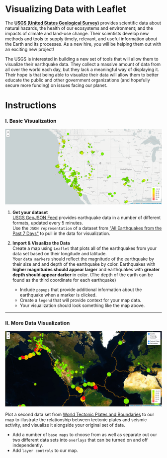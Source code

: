 # Visualizing Data with Leaflet
The [**USGS (United States Geological Survey)**](https://github.com/toshitorihara/leaflet-challenge/blob/main/Images/1-Logo.png) provides scientific data about natural hazards, the health of our ecosystems and environment; and the impacts of climate and land-use change. Their scientists develop new methods and tools to supply timely, relevant, and useful information about the Earth and its processes. As a new hire, you will be helping them out with an exciting new project!

The USGS is interested in building a new set of tools that will allow them to visualize their earthquake data. They collect a massive amount of data from all over the world each day, but they lack a meaningful way of displaying it. Their hope is that being able to visualize their data will allow them to better educate the public and other government organizations (and hopefully secure more funding) on issues facing our planet.

# Instructions
### I. Basic Visualization
![2-Data](Images/2-BasicMap.png)

1. **Get your dataset** <br>
[USGS GeoJSON Feed](http://earthquake.usgs.gov/earthquakes/feed/v1.0/geojson.php) provides earthquake data in a number of different formats, updated every 5 minutes. <br>
Use the `JSON representation` of a dataset from ["All Earthquakes from the Past 7 Days"](https://earthquake.usgs.gov/earthquakes/feed/v1.0/summary/all_week.geojson) to pull in the data for visualization.

2. **Import & Visualize the Data** <br>
Create a map using `Leaflet` that plots all of the earthquakes from your data set based on their longitude and latitude. <br>
Your `data markers` should reflect the magnitude of the earthquake by their size and and depth of the earthquake by color. Earthquakes with **higher magnitudes should appear larger** and earthquakes with **greater depth should appear darker** in color. (The depth of the earth can be found as the third coordinate for each earthquake)
   * Include `popups` that provide additional information about the earthquake when a marker is clicked.
   * Create a `legend` that will provide context for your map data.
   * Your visualization should look something like the map above.   
- - -
### II. More Data Visualization
![5-Advanced](Images/5-Advanced.png)

Plot a second data set from [World Tectonic Plates and Boundaries](https://github.com/fraxen/tectonicplates) to our map to illustrate the relationship between tectonic plates and seismic activity, and visualize it alongside your original set of data. 
   * Add a number of `base maps` to choose from as well as separate out our two different data sets into `overlays` that can be turned on and off independently.
   * Add `layer controls` to our map.
